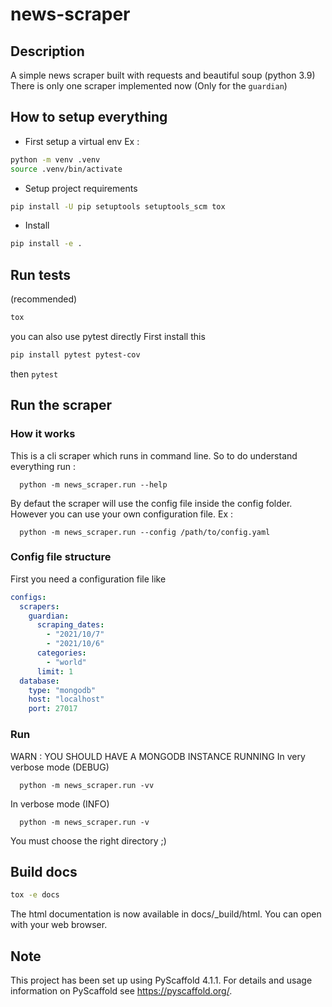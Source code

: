 # news-scraper


## Description
A simple news scraper built with requests and beautiful soup (python 3.9)
There is only one scraper implemented now (Only for the `guardian`)

## How to setup everything

- First setup a virtual env 
Ex :
```bash
python -m venv .venv
source .venv/bin/activate
```
- Setup project requirements 

```bash
pip install -U pip setuptools setuptools_scm tox
```
- Install 

```bash
pip install -e .
```

## Run tests 
(recommended)
```bash
tox
```
you can also use pytest directly 
First install this
```bash 
pip install pytest pytest-cov
```
then `pytest`

## Run the scraper 
### How it works 
This is a cli scraper which runs in command line.
So to do understand everything run :
```
  python -m news_scraper.run --help
```
By defaut the scraper will use the config file inside the config folder.
However you can use your own configuration file. Ex :
```
  python -m news_scraper.run --config /path/to/config.yaml
```

### Config file structure
First you need a configuration file like 

```yaml
configs:
  scrapers:
    guardian:
      scraping_dates:
        - "2021/10/7"
        - "2021/10/6"
      categories:
        - "world"
      limit: 1
  database:
    type: "mongodb"
    host: "localhost"
    port: 27017
```
### Run
WARN : YOU SHOULD HAVE A MONGODB INSTANCE RUNNING
In very verbose mode (DEBUG)
```
  python -m news_scraper.run -vv
```
In verbose mode (INFO)
```
  python -m news_scraper.run -v
```
You must choose the right directory ;)

## Build docs
```bash
tox -e docs
```
The html documentation is now available in  docs/_build/html.
You can open with your web browser.

<!-- pyscaffold-notes -->

## Note

This project has been set up using PyScaffold 4.1.1. For details and usage
information on PyScaffold see https://pyscaffold.org/.
